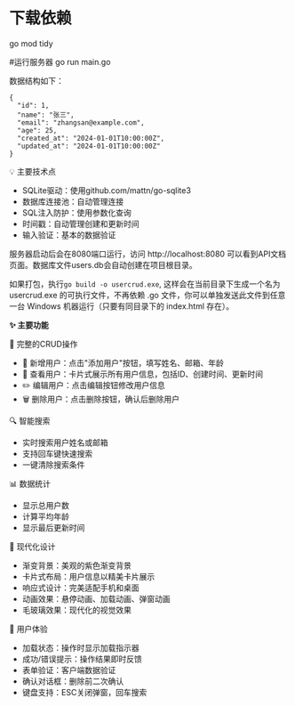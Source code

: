 # 下载依赖
go mod tidy

#运行服务器
go run main.go

数据结构如下：
```
{
  "id": 1,
  "name": "张三",
  "email": "zhangsan@example.com",
  "age": 25,
  "created_at": "2024-01-01T10:00:00Z",
  "updated_at": "2024-01-01T10:00:00Z"
}
```

💡 主要技术点

- SQLite驱动：使用github.com/mattn/go-sqlite3
- 数据库连接池：自动管理连接
- SQL注入防护：使用参数化查询
- 时间戳：自动管理创建和更新时间
- 输入验证：基本的数据验证

服务器启动后会在8080端口运行，访问 http://localhost:8080 可以看到API文档页面。数据库文件users.db会自动创建在项目根目录。

如果打包，执行`go build -o usercrud.exe`, 这样会在当前目录下生成一个名为 usercrud.exe 的可执行文件，不再依赖 .go 文件，你可以单独发送此文件到任意一台 Windows 机器运行（只要有同目录下的 index.html 存在）。

**✨ 主要功能**

🎯 完整的CRUD操作

- 📝 新增用户：点击"添加用户"按钮，填写姓名、邮箱、年龄
- 👀 查看用户：卡片式展示所有用户信息，包括ID、创建时间、更新时间
- ✏️ 编辑用户：点击编辑按钮修改用户信息
- 🗑️ 删除用户：点击删除按钮，确认后删除用户

🔍 智能搜索

- 实时搜索用户姓名或邮箱
- 支持回车键快速搜索
- 一键清除搜索条件

📊 数据统计

- 显示总用户数
- 计算平均年龄
- 显示最后更新时间

🎨 现代化设计

- 渐变背景：美观的紫色渐变背景
- 卡片式布局：用户信息以精美卡片展示
- 响应式设计：完美适配手机和桌面
- 动画效果：悬停动画、加载动画、弹窗动画
- 毛玻璃效果：现代化的视觉效果

🚀 用户体验

- 加载状态：操作时显示加载指示器
- 成功/错误提示：操作结果即时反馈
- 表单验证：客户端数据验证
- 确认对话框：删除前二次确认
- 键盘支持：ESC关闭弹窗，回车搜索

